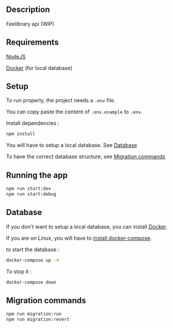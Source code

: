 

## Description

<!-- [Nest](https://github.com/nestjs/nest) framework TypeScript starter repository. -->
Feelibrary api (WIP)
## Requirements
[NodeJS](https://nodejs.org/en/download/)

[Docker](https://www.docker.com/get-started) (for local database)

## Setup
To run properly, the project needs a ```.env``` file.

You can copy paste the content of ```.env.example``` to ```.env```.

Install dependencies :
```bash
npm install
```
You will have to setup a local database. See [Database](https://github.com/holyris/feelibrary-api#database)

To have the correct database structure, see [Migration commands](https://github.com/holyris/feelibrary-api#migration-commands)

## Running the app

```bash
npm run start:dev
npm run start:debug
```

## Database
If you don't want to setup a local database, you can install [Docker](https://www.docker.com/get-started).

If you are on Linux, you will have to [install docker-compose](https://docs.docker.com/compose/install/).

to start the database : 
```bash
docker-compose up -d
```
To stop it :
```bash
docker-compose down
```

## Migration commands
```bash
npm run migration:run
npm run migration:revert
```
